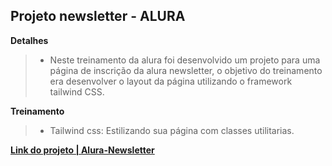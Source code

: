 ## Projeto newsletter - ALURA

**Detalhes**
>- Neste treinamento da alura foi desenvolvido um projeto para uma página de inscrição da alura newsletter, o objetivo do treinamento era desenvolver o layout da página utilizando o framework tailwind CSS.

**Treinamento**
>- Tailwind css: Estilizando sua página com classes utilitarias.

**[Link do projeto | Alura-Newsletter](https://projeto-alura-newsletter-rho.vercel.app/)**
